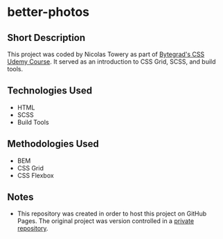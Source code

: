 # better-photos

## Short Description
This project was coded by Nicolas Towery as part of [Bytegrad's CSS Udemy Course](https://www.udemy.com/course/professional-css/). It served as an introduction to CSS Grid, SCSS, and build tools.

## Technologies Used
- HTML
- SCSS
- Build Tools

## Methodologies Used
- BEM
- CSS Grid
- CSS Flexbox

## Notes
- This repository was created in order to host this project on GitHub Pages. The original project was version controlled in a [private repository](https://github.com/nicolastowery/udemy_css_course).
